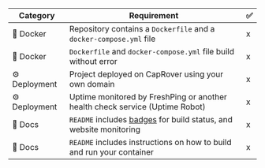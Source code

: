 | Category     | Requirement                                                                                     | ✅  |
|--------------|-------------------------------------------------------------------------------------------------|-----|
| 🐳 Docker    | Repository contains a `Dockerfile` and a `docker-compose.yml` file                              |  x  |
| 🐳 Docker    | `Dockerfile` and `docker-compose.yml` file build without error                                  |  x  |
| ⚙️ Deployment| Project deployed on CapRover using your own domain                                               |  x  |
| ⚙️ Deployment| Uptime monitored by FreshPing or another health check service (Uptime Robot)                     |  x  |
| 📄 Docs      | `README` includes [badges](https://shields.io/) for build status, and website monitoring        |  x  |
| 📄 Docs      | `README` includes instructions on how to build and run your container                           |  x  |